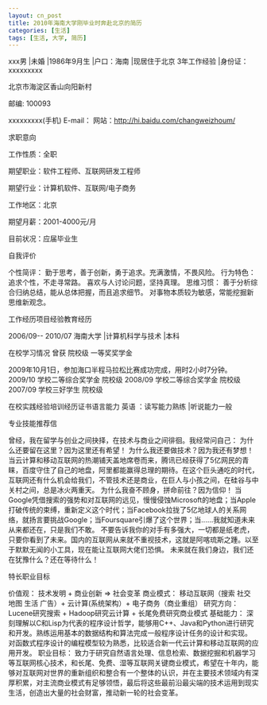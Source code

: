 ```yaml
---
layout: cn_post
title: 2010年海南大学刚毕业时奔赴北京的简历
categories: [生活]
tags: [生活, 大学, 简历]
---
```


xxx男 |未婚 |1986年9月生 |户口：海南 |现居住于北京 
3年工作经验 |身份证： xxxxxxxxx

北京市海淀区香山向阳新村 

邮编: 100093

xxxxxxxxx(手机) 
E-mail：
网站：http://hi.baidu.com/changweizhoum/

求职意向 

工作性质：全职

期望职业：软件工程师、互联网研发工程师

期望行业：计算机软件、互联网/电子商务

工作地区：北京

期望月薪：2001-4000元/月

目前状况：应届毕业生

自我评价 

个性简评：
勤于思考，善于创新，勇于追求。充满激情，不畏风险。
行为特色：
追求个性，不走寻常路。
喜欢与人讨论问题，坚持真理。
思维习惯：
善于分析综合归纳总结，能从总体把握，而且追求细节。
对事物本质较为敏感，常能挖掘新思维新观念。

工作经历项目经验教育经历 

2006/09-- 2010/07
海南大学 |计算机科学与技术 |本科

在校学习情况 
曾获 院校级 一等奖奖学金

2009年10月1日，参加海口半程马拉松比赛成功完成，用时2小时7分钟。
2009/10 学校二等综合奖学金 院校级
2008/09 学校二等综合奖学金 院校级
2007/09 学校三好学生 院校级

在校实践经验培训经历证书语言能力 
英语 ：读写能力熟练 |听说能力一般

专业技能推荐信 

曾经，我在留学与创业之间抉择，在技术与商业之间徘徊。我经常问自己：
为什么还要留在这里？因为这里还有希望！
为什么我还要做技术？因为我还有梦想！
    当云计算和移动互联网的热潮铺天盖地席卷而来，腾讯已经获得了5亿网民的青睐，百度守住了自己的地盘，阿里都能赢得总理的期待。在这个巨头通吃的时代，互联网还有什么机会给我们，不管技术还是商业，在巨人与小孩之间，在硅谷与中关村之间，总是冰火两重天。
为什么我奋不顾身，拼命前往？因为信仰！
    当Google凭借搜索的强势和对互联网的远见，慢慢侵蚀Microsoft的地盘；当Apple打破传统的束缚，重新定义这个时代；当Facebook拉拢了5亿地球人的关系网络，就扬言要挑战Google；当Foursquare引爆了这个世界；当......我就知道未来从来都还在，只是我们不敢。
    不要告诉我你的对手有多强大，一切都是纸老虎，只要你看到了未来。国内的互联网从来就不重视技术，这就是阿喀琉斯之踵。以至于默默无闻的小工具，现在能让互联网大佬们恐惧。
    未来就在我们身边，我们还在犹豫什么？还在等待什么！

特长职业目标 

价值观：
技术发明 + 商业创新 => 社会变革
商业模式：
移动互联网（搜索 社交 地图 生活 广告）+ 云计算(系统架构）+ 电子商务（商业重组）
研究方向：
Lucene研究搜索 + Hadoop研究云计算 + 长尾免费研究商业模式
基础能力：
深刻理解以C和Lisp为代表的程序设计哲学，能够用C++、Java和Python进行研究和开发。熟练运用基本的数据结构和算法完成一般程序设计任务的设计和实现。 对函数式程序设计的编程模型较为熟悉，比较适合新一代云计算和移动互联网的应用开发。
职业目标：
致力于研究自然语言处理、信息检索、数据挖掘和机器学习等互联网核心技术，和长尾、免费、湿等互联网关键商业模式，希望在十年内，能够对互联网对世界的重新组织和整合有一个整体的认识，并在主要技术领域内有深厚积累，对主流商业模式有足够领悟，最后将这些最前沿最尖端的技术运用到现实生活，创造出大量的社会财富，推动新一轮的社会变革。



